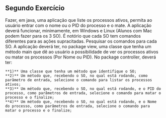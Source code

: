 ## Segundo Exercício

Fazer, em java, uma aplicação que liste os processos ativos, permita ao usuário entrar com o nome ou o PID do processo e o mate. A aplicação deverá funcionar, minimamente, em Windows e Linux (Alunos com Mac podem fazer para os 3 SO). É notório que cada SO tem comandos diferentes para as ações supracitadas. Pesquisar os comandos para cada SO. A aplicação deverá ter, no package view, uma classe que tenha um método main que dê ao usuário a possibilidade de ver os processos ativos ou matar os processos (Por Nome ou PID). No package controller, deverá ter: 

    **1)** Uma classe que tenha um método que identifique o SO;     
    **2)** Um método que, recebendo o SO, no qual está rodando, como parâmetro de entrada, selecione o comando para listar os processos ativos; 
    **3)** Um método que, recebendo o SO, no qual está rodando, e o PID do processo, como parâmetros de entrada, selecione o comando para matar o processo e o finalize; 
    **4)** Um método que, recebendo o SO, no qual está rodando, e o Nome do processo, como parâmetros de entrada, selecione o comando para matar o processo e o finalize; 